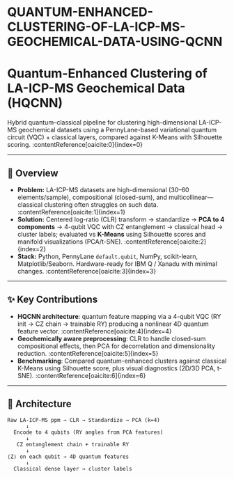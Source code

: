 # QUANTUM-ENHANCED-CLUSTERING-OF-LA-ICP-MS-GEOCHEMICAL-DATA-USING-QCNN
# Quantum-Enhanced Clustering of LA-ICP-MS Geochemical Data (HQCNN)

Hybrid quantum–classical pipeline for clustering high-dimensional LA-ICP-MS geochemical datasets using a PennyLane-based variational quantum circuit (VQC) + classical layers, compared against K-Means with Silhouette scoring. :contentReference[oaicite:0]{index=0}

---

## 🚀 Overview
- **Problem:** LA-ICP-MS datasets are high-dimensional (30–60 elements/sample), compositional (closed-sum), and multicollinear—classical clustering often struggles on such data. :contentReference[oaicite:1]{index=1}
- **Solution:** Centered log-ratio (CLR) transform → standardize → **PCA to 4 components** → 4-qubit VQC with CZ entanglement → classical head → cluster labels; evaluated vs **K-Means** using Silhouette scores and manifold visualizations (PCA/t-SNE). :contentReference[oaicite:2]{index=2}
- **Stack:** Python, PennyLane `default.qubit`, NumPy, scikit-learn, Matplotlib/Seaborn. Hardware-ready for IBM Q / Xanadu with minimal changes. :contentReference[oaicite:3]{index=3}

---

## ✨ Key Contributions
- **HQCNN architecture**: quantum feature mapping via a 4-qubit VQC (RY init → CZ chain → trainable RY) producing a nonlinear 4D quantum feature vector. :contentReference[oaicite:4]{index=4}  
- **Geochemically aware preprocessing**: CLR to handle closed-sum compositional effects, then PCA for decorrelation and dimensionality reduction. :contentReference[oaicite:5]{index=5}  
- **Benchmarking**: Compared quantum-enhanced clusters against classical K-Means using Silhouette score, plus visual diagnostics (2D/3D PCA, t-SNE). :contentReference[oaicite:6]{index=6}

---

## 🧱 Architecture

```text
Raw LA-ICP-MS ppm → CLR → Standardize → PCA (k=4)
      ↓
  Encode to 4 qubits (RY angles from PCA features)
      ↓
   CZ entanglement chain + trainable RY
      ↓
⟨Z⟩ on each qubit → 4D quantum features
      ↓
  Classical dense layer → cluster labels

